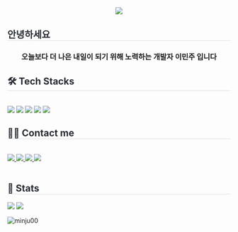 <div align= "center">
    <img src="https://capsule-render.vercel.app/api?type=waving&color=auto&height=200&section=header&text=나는야 이민주&fontSize=90" />
</div>
<div style="text-align: left;"> 
    <h2 style="border-bottom: 1px solid #d8dee4; color: #282d33;"> 안녕하세요 </h2>  
    <h3 align="center">오늘보다 더 나은 내일이 되기 위해 노력하는 개발자 이민주 입니다</h3>
    <div style="font-weight: 700; font-size: 15px; text-align: left; color: #282d33;"/>
</div>
<div style="text-align: left;">
    <h2 style="border-bottom: 1px solid #d8dee4; color: #282d33;"> 🛠️ Tech Stacks </h2> 
    <br/> 
    <div style="margin: ; text-align: left;" "text-align: left;"> 
        <img src="https://img.shields.io/badge/Python-3776AB?style=for-the-badge&logo=Python&logoColor=white">
        <img src="https://img.shields.io/badge/PyTorch-EE4C2C?style=for-the-badge&logo=PyTorch&logoColor=white">
        <img src="https://img.shields.io/badge/React-61DAFB?style=for-the-badge&logo=React&logoColor=white">
        <img src="https://img.shields.io/badge/C++-00599C?style=for-the-badge&logo=C%2B%2B&logoColor=white">
        <img src="https://img.shields.io/badge/C-A8B9CC?style=for-the-badge&logo=C&logoColor=white">
        <br/>
    </div>
</div>
<div style="text-align: left;">
    <h2 style="border-bottom: 1px solid #d8dee4; color: #282d33;"> 🧑‍💻 Contact me </h2> 
    <br/> 
    <div style="text-align: left;"> 
        <a href=> 
            <img src="https://img.shields.io/badge/Instagram-E4405F?style=for-the-badge&logo=Instagram&logoColor=white&link="> 
        </a>
         <a href=> 
            <img src="https://img.shields.io/badge/Tistory-000000?style=for-the-badge&logo=Tistory&logoColor=white&link="> 
        </a>
         <a href=> 
            <img src="https://img.shields.io/badge/Notion-000000?style=for-the-badge&logo=Notion&logoColor=white&link="> 
        </a>
         <a href=mailto:> 
            <img src="https://img.shields.io/badge/Gmail-EA4335?style=for-the-badge&logo=Gmail&logoColor=white&link=mailto:"> 
        </a>
        </div>  
        <br/> 
        <div style="text-align: left;">  </div> 
    </div>
</div>
<div style="text-align: left;"> 
    <h2 style="border-bottom: 1px solid #d8dee4; color: #282d33;"> 🏅 Stats </h2>
    <div style="text-align: left;"> 
        <img src="https://github-readme-stats.vercel.app/api?username=minju00&custom_title=minju00's Github Stat&bg_color=180,000000,&title_color=000000&text_color=000000"
        /> 
        <img src="https://github-readme-stats.vercel.app/api/top-langs/?username=minju00&layout=compact&bg_color=180,000000,&title_color=000000&text_color=000000"
           /> 
    </div> 
</div>
<p>
    <img align="center" src="https://github-readme-streak-stats.herokuapp.com/?user=minju00&" alt="minju00" />
</p>

[](https://github-readme-tistory-card.vercel.app/api/badge?name=tistory&theme=%7Binsert_theme%7D)

[](http://mazassumnida.wtf/api/mini/generate_badge?boj=bin3994)

<!---
minju00/minju00 is a ✨ special ✨ repository because its `README.md` (this file) appears on your GitHub profile.
You can click the Preview link to take a look at your changes.
--->
